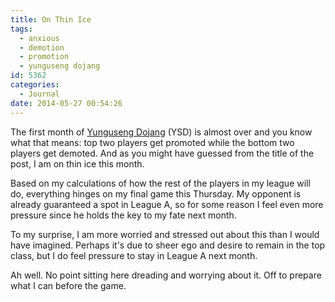 ```yaml
---
title: On Thin Ice
tags:
  - anxious
  - demotion
  - promotion
  - yunguseng dojang
id: 5362
categories:
  - Journal
date: 2014-05-27 00:54:26
---
```


The first month of [Yunguseng Dojang](http://www.yunguseng.com "Yunguseng Dojang Official Site") (YSD) is almost over and you know what that means: top two players get promoted while the bottom two players get demoted. And as you might have guessed from the title of the post, I am on thin ice this month.

Based on my calculations of how the rest of the players in my league will do, everything hinges on my final game this Thursday. My opponent is already guaranteed a spot in League A, so for some reason I feel even more pressure since he holds the key to my fate next month.

To my surprise, I am more worried and stressed out about this than I would have imagined. Perhaps it's due to sheer ego and desire to remain in the top class, but I do feel pressure to stay in League A next month.

Ah well. No point sitting here dreading and worrying about it. Off to prepare what I can before the game.